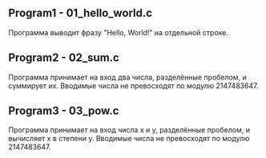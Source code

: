 ## Program1 - 01_hello_world.c
Программа выводит фразу "Hello, World!" на отдельной строке.

## Program2 - 02_sum.c
Программа принимает на вход два числа, разделённые пробелом, и суммирует их. Вводимые числа не превосходят по модулю 2147483647.

## Program3 - 03_pow.c
Программа принимает на вход числа x и y, разделённые пробелом, и вычисляет x в степени y. Вводимые числа не превосходят по модулю 2147483647.

